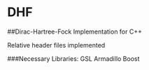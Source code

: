 # DHF
##Dirac-Hartree-Fock Implementation for C++

Relative header files implemented

###Necessary Libraries:
GSL
Armadillo
Boost

